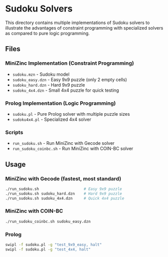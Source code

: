 # Sudoku Solvers

This directory contains multiple implementations of Sudoku solvers to illustrate the advantages of constraint programming with specialized solvers as compared to pure logic programming.

## Files

### MiniZinc Implementation (Constraint Programming)
- `sudoku.mzn` - Sudoku model 
- `sudoku_easy.dzn` - Easy 9x9 puzzle (only 2 empty cells)
- `sudoku_hard.dzn` - Hard 9x9 puzzle   
- `sudoku_4x4.dzn` - Small 4x4 puzzle for quick testing

### Prolog Implementation (Logic Programming)
- `sudoku.pl` - Pure Prolog solver with multiple puzzle sizes
- `sudoku4x4.pl` - Specialized 4x4 solver

### Scripts
- `run_sudoku.sh` - Run MiniZinc with Gecode solver
- `run_sudoku_coinbc.sh` - Run MiniZinc with COIN-BC solver

## Usage

### MiniZinc with Gecode (fastest, most standard)
```bash
./run_sudoku.sh                    # Easy 9x9 puzzle
./run_sudoku.sh sudoku_hard.dzn    # Hard 9x9 puzzle
./run_sudoku.sh sudoku_4x4.dzn     # Quick 4x4 puzzle
```

### MiniZinc with COIN-BC
```bash
./run_sudoku_coinbc.sh sudoku_easy.dzn
```

### Prolog
```bash
swipl -f sudoku.pl -g "test_9x9_easy, halt"
swipl -f sudoku.pl -g "test_4x4, halt"
```

